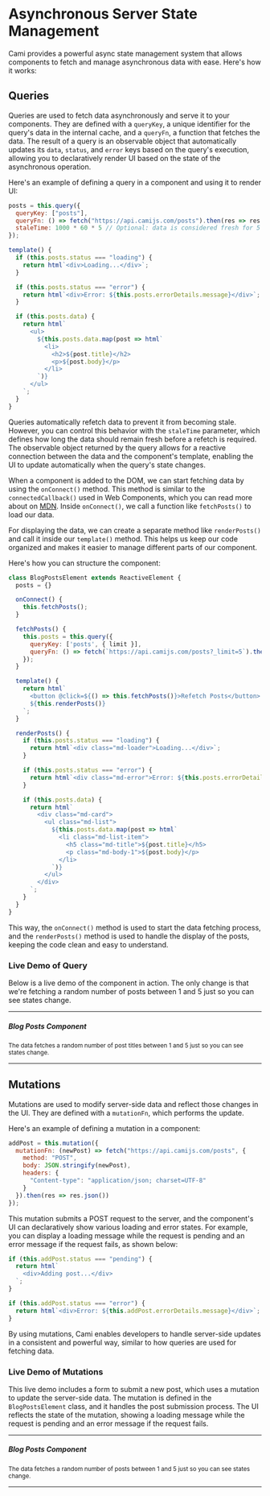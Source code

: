 # Asynchronous Server State Management

Cami provides a powerful async state management system that allows components to fetch and manage asynchronous data with ease. Here's how it works:

## Queries

Queries are used to fetch data asynchronously and serve it to your components. They are defined with a `queryKey`, a unique identifier for the query's data in the internal cache, and a `queryFn`, a function that fetches the data. The result of a query is an observable object that automatically updates its `data`, `status`, and `error` keys based on the query's execution, allowing you to declaratively render UI based on the state of the asynchronous operation.

Here's an example of defining a query in a component and using it to render UI:

```javascript
posts = this.query({
  queryKey: ["posts"],
  queryFn: () => fetch("https://api.camijs.com/posts").then(res => res.json()),
  staleTime: 1000 * 60 * 5 // Optional: data is considered fresh for 5 minutes
});

template() {
  if (this.posts.status === "loading") {
    return html`<div>Loading...</div>`;
  }

  if (this.posts.status === "error") {
    return html`<div>Error: ${this.posts.errorDetails.message}</div>`;
  }

  if (this.posts.data) {
    return html`
      <ul>
        ${this.posts.data.map(post => html`
          <li>
            <h2>${post.title}</h2>
            <p>${post.body}</p>
          </li>
        `)}
      </ul>
    `;
  }
}
```

Queries automatically refetch data to prevent it from becoming stale. However, you can control this behavior with the `staleTime` parameter, which defines how long the data should remain fresh before a refetch is required. The observable object returned by the query allows for a reactive connection between the data and the component's template, enabling the UI to update automatically when the query's state changes.

When a component is added to the DOM, we can start fetching data by using the `onConnect()` method. This method is similar to the `connectedCallback()` used in Web Components, which you can read more about on [MDN](https://developer.mozilla.org/en-US/docs/Web/Web_Components/Using_custom_elements#using_the_lifecycle_callbacks). Inside `onConnect()`, we call a function like `fetchPosts()` to load our data.

For displaying the data, we can create a separate method like `renderPosts()` and call it inside our `template()` method. This helps us keep our code organized and makes it easier to manage different parts of our component.

Here's how you can structure the component:

```javascript
class BlogPostsElement extends ReactiveElement {
  posts = {}

  onConnect() {
    this.fetchPosts();
  }

  fetchPosts() {
    this.posts = this.query({
      queryKey: ['posts', { limit }],
      queryFn: () => fetch(`https://api.camijs.com/posts?_limit=5`).then(res => res.json())
    });
  }

  template() {
    return html`
      <button @click=${() => this.fetchPosts()}>Refetch Posts</button>
      ${this.renderPosts()}
    `;
  }

  renderPosts() {
    if (this.posts.status === "loading") {
      return html`<div class="md-loader">Loading...</div>`;
    }

    if (this.posts.status === "error") {
      return html`<div class="md-error">Error: ${this.posts.errorDetails.message}</div>`;
    }

    if (this.posts.data) {
      return html`
        <div class="md-card">
          <ul class="md-list">
            ${this.posts.data.map(post => html`
              <li class="md-list-item">
                <h5 class="md-title">${post.title}</h5>
                <p class="md-body-1">${post.body}</p>
              </li>
            `)}
          </ul>
        </div>
      `;
    }
  }
}
```

This way, the `onConnect()` method is used to start the data fetching process, and the `renderPosts()` method is used to handle the display of the posts, keeping the code clean and easy to understand.

### Live Demo of Query

Below is a live demo of the component in action. The only change is that we're fetching a random number of posts between 1 and 5 just so you can see states change.

<hr>

<article>
  <h5>Blog Posts Component</h5>
  <p><small class="note">The data fetches a random number of post titles between 1 and 5 just so you can see states change.</small></p>
  <blog-posts-query-example></blog-posts-query-example>
</article>
<script type="module">
  const { html, ReactiveElement } = cami;

  class BlogPostsElement extends ReactiveElement {
    posts = {} // you'd want to define this to make it an observable object

    onConnect() {
      this.fetchPosts();
    }

    fetchPosts() {
      const limit = Math.floor(Math.random() * 5) + 1; // Generate a random limit between 1 and 3
      this.posts = this.query({
        queryKey: ['posts', { limit }],
        queryFn: () => fetch(`https://api.camijs.com/posts?_limit=${limit}`).then(res => res.json()),
        staleTime: 0
      });
    }

    template() {
      return html`
        <button class="md-button md-button--primary"
        @click=${() => this.fetchPosts()}>Refetch Posts</button>
        ${this.renderPosts()}
      `;
    }

    renderPosts() {
      if (this.posts.status === "loading") {
        return html`<div class="md-loader">Loading...</div>`;
      }

      if (this.posts.status === "error") {
        return html`<div class="md-error">Error: ${this.posts.errorDetails.message}</div>`;
      }

      if (this.posts.data) {
        return html`
          <div class="md-card">
            <ul class="md-list">
              ${this.posts.data.map(post => html`
                <li class="md-list-item">
                  <h5 class="md-title">${post.title}</h5>
                </li>
              `)}
            </ul>
          </div>
        `;
      }
    }
  }

  customElements.define('blog-posts-query-example', BlogPostsElement);
</script>

<hr>

## Mutations

Mutations are used to modify server-side data and reflect those changes in the UI. They are defined with a `mutationFn`, which performs the update.

Here's an example of defining a mutation in a component:

```javascript
addPost = this.mutation({
  mutationFn: (newPost) => fetch("https://api.camijs.com/posts", {
    method: "POST",
    body: JSON.stringify(newPost),
    headers: {
      "Content-type": "application/json; charset=UTF-8"
    }
  }).then(res => res.json())
});
```

This mutation submits a POST request to the server, and the component's UI can declaratively show various loading and error states. For example, you can display a loading message while the request is pending and an error message if the request fails, as shown below:

```javascript
if (this.addPost.status === "pending") {
  return html`
    <div>Adding post...</div>
  `;
}

if (this.addPost.status === "error") {
  return html`<div>Error: ${this.addPost.errorDetails.message}</div>`;
}
```

By using mutations, Cami enables developers to handle server-side updates in a consistent and powerful way, similar to how queries are used for fetching data.

### Live Demo of Mutations

This live demo includes a form to submit a new post, which uses a mutation to update the server-side data. The mutation is defined in the `BlogPostsElement` class, and it handles the post submission process. The UI reflects the state of the mutation, showing a loading message while the request is pending and an error message if the request fails.

<hr>

<article>
  <h5>Blog Posts Component</h5>
  <p><small class="note">The data fetches a random number of posts between 1 and 5 just so you can see states change.</small></p>
  <blog-posts-mutation-example></blog-posts-mutation-example>
</article>
<script type="module">
  const { html, ReactiveElement } = cami;

  class BlogPostsElement extends ReactiveElement {
    posts = {}

    addPost = this.mutation({
      mutationFn: (newPost) => {
        return fetch("https://api.camijs.com/posts", {
          method: "POST",
          body: JSON.stringify(newPost),
          headers: {
            "Content-type": "application/json; charset=UTF-8"
          }
        }).then(res => res.json())
      },
    });

    onConnect() {
      this.fetchPosts();
    }

    fetchPosts() {
      const limit = Math.floor(Math.random() * 5) + 1; // Generate a random limit between 1 and 5
      this.posts = this.query({
        queryKey: ['posts', { limit }],
        queryFn: () => fetch(`https://api.camijs.com/posts?_limit=${limit}`).then(res => res.json()),
        staleTime: 0
      });
    }

    template() {
      if (this.addPost.status === "pending") {
        return html`
          <div>Adding post...</div>
        `;
      }

      if (this.addPost.status === "error") {
        return html`<div>Error: ${this.addPost.errorDetails.message}</div>`;
      }

      if (this.addPost.status === "success") {
        return html`<div>Post added successfully! Note that we're using a Mock API, so the post won't actually be added.</div><button class="md-button md-button--primary"
        @click=${() => this.addPost.reset()}>Reset</button>`;
      }

      return html`
        <input type="text" name="title" placeholder="Post Title">
        <!-- <input type="text" name="body" placeholder="Post Body"> -->
        <button class="md-button md-button--primary"
        @click=${() => this.addPost.mutate({ title: document.querySelector('input[name="title"]').value })}>Add Post</button>
        <button class="md-button md-button--primary"
        @click=${() => this.fetchPosts()}>Refetch Posts</button>
        ${this.renderPosts()}
      `;
    }

    renderPosts() {
      if (this.posts.status === "loading") {
        return html`<div class="md-loader">Loading...</div>`;
      }

      if (this.posts.status === "error") {
        return html`<div class="md-error">Error: ${this.posts.errorDetails.message}</div>`;
      }

      if (this.posts.data) {
        return html`
          <div class="md-card">
            <ul class="md-list">
              ${this.posts.data.map(post => html`
                <li class="md-list-item">
                  <h5 class="md-title">${post.title}</h5>
                  <!-- <p class="md-body-1">${post.body}</p> -->
                </li>
              `)}
            </ul>
          </div>
        `;
      }
    }
  }

  customElements.define('blog-posts-mutation-example', BlogPostsElement);
</script>

<hr>
